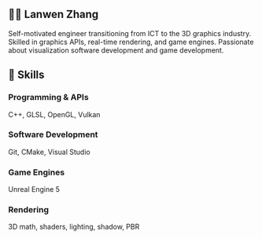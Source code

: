 ## 🤸‍♂️ Lanwen Zhang

Self-motivated engineer transitioning from ICT to the 3D graphics industry. Skilled in graphics APIs, real-time rendering, and game engines. Passionate about visualization software development and game development. 

</details>

## 🔧 Skills
### Programming & APIs
C++, GLSL, OpenGL, Vulkan
<br />

### Software Development
Git, CMake, Visual Studio
<br />

### Game Engines
Unreal Engine 5
<br />

### Rendering
3D math, shaders, lighting, shadow, PBR
<br />
